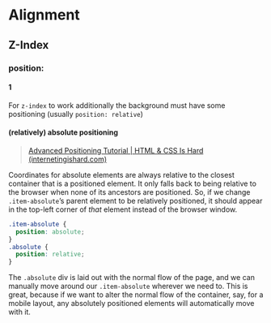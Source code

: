 # Alignment

## Z-Index

### position:

#### 1
For `z-index` to work additionally the background must have some positioning (usually `position: relative`)

#### (relatively) absolute positioning

> [Advanced Positioning Tutorial | HTML & CSS Is Hard (internetingishard.com)](https://www.internetingishard.com/html-and-css/advanced-positioning/)

Coordinates for absolute elements are always relative to the closest container that is a positioned element. It only falls back to being relative to the browser when none of its ancestors are positioned. So, if we change `.item-absolute`’s parent element to be relatively positioned, it should appear in the top-left corner of _that_ element instead of the browser window.

```css
.item-absolute {
  position: absolute;
}
.absolute {
  position: relative;
}
```

The `.absolute` div is laid out with the normal flow of the page, and we can manually move around our `.item-absolute` wherever we need to. This is great, because if we want to alter the normal flow of the container, say, for a mobile layout, any absolutely positioned elements will automatically move with it.
